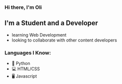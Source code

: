 ### Hi there, I'm Oli

## I'm a Student and a Developer

- learning Web Development
- looking to collaborate with other content developers

### Languages I Know:
- 🐍 Python
- 💻 HTML/CSS
- 🖥️ Javascript
